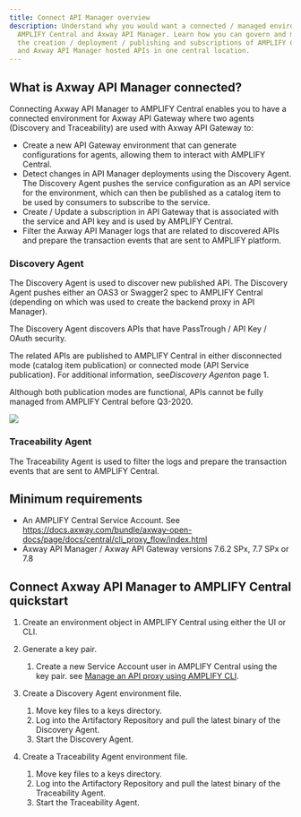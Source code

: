 ```yaml
---
title: Connect API Manager overview
description: Understand why you would want a connected / managed environment for
  AMPLIFY Central and Axway API Manager. Learn how you can govern and monitor
  the creation / deployment / publishing and subscriptions of AMPLIFY Central
  and Axway API Manager hosted APIs in one central location.
---
```

<!--StartFragment-->

## What is Axway API Manager connected?

Connecting Axway API Manager to AMPLIFY Central enables you to have a connected environment for Axway API Gateway where two agents (Discovery and Traceability) are used with Axway API Gateway to:

* Create a new API Gateway environment that can generate configurations for agents, allowing them to interact with AMPLIFY Central.
* Detect changes in API Manager deployments using the Discovery Agent. The Discovery Agent pushes the service configuration as an API service for the environment, which can then be published as a catalog item to be used by consumers to subscribe to the service.
* Create / Update a subscription in API Gateway that is associated with the service and API key and is used by AMPLIFY Central.
* Filter the Axway API Manager logs that are related to discovered APIs and prepare the transaction events that are sent to AMPLIFY platform.

### Discovery Agent

The Discovery Agent is used to discover new published API. The Discovery Agent pushes either an OAS3 or Swagger2 spec to AMPLIFY Central (depending on which was used to create the backend proxy in API Manager).

The Discovery Agent discovers APIs that have PassTrough / API Key / OAuth security.

The related APIs are published to AMPLIFY Central in either disconnected mode (catalog item publication) or connected mode (API Service publication). For additional information, see*Discovery Agent*on page 1.

Although both publication modes are functional, APIs cannot be fully managed from AMPLIFY Central before Q3-2020.

![](../Resources/Images/ServiceDiscovery.png)

### Traceability Agent

The Traceability Agent is used to filter the logs and prepare the transaction events that are sent to AMPLIFY Central.

## Minimum requirements

* An AMPLIFY Central Service Account. See <https://docs.axway.com/bundle/axway-open-docs/page/docs/central/cli_proxy_flow/index.html>
* Axway API Manager / Axway API Gateway versions 7.6.2 SPx, 7.7 SPx or 7.8

## Connect Axway API Manager to AMPLIFY Central quickstart

1. Create an environment object in AMPLIFY Central using either the UI or CLI.
2. Generate a key pair.

   1. Create a new Service Account user in AMPLIFY Central using the key pair. see [Manage an API proxy using AMPLIFY CLI](https://docs.axway.com/bundle/axway-open-docs/page/docs/central/cli_proxy_flow/index.html).
3. Create a Discovery Agent environment file.

   1. Move key files to a keys directory.
   2. Log into the Artifactory Repository and pull the latest binary of the Discovery Agent.
   3. Start the Discovery Agent.
4. Create a Traceability Agent environment file.

   1. Move key files to a keys directory.
   2. Log into the Artifactory Repository and pull the latest binary of the Traceability Agent.
   3. Start the Traceability Agent.

<!--EndFragment-->
